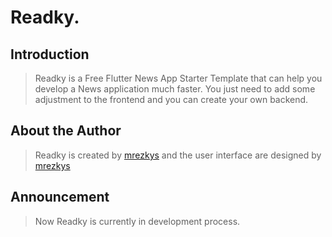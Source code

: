 # Readky.

## Introduction

> Readky is a Free Flutter News App Starter Template that can help you develop a News application much faster. You just need to add some adjustment to the frontend and you can create your own backend.

## About the Author
> Readky is created by [mrezkys](https://www.facebook.com/mrezkys12) and the user interface are designed by [mrezkys](https://www.facebook.com/mrezkys12)

## Announcement
> Now Readky is currently in development process.
